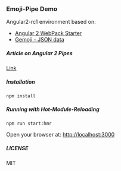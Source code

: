 ### Emoji-Pipe Demo

Angular2-rc1 environment based on:

* [Angular 2 WebPack Starter](https://github.com/AngularClass/angular2-webpack-starter)
* [Gemoji - JSON data](https://github.com/github/gemoji)

##### Article on Angular 2 Pipes

[Link](http://blog.brakmic.com/introduction-to-angular-2-part-3/)

##### Installation

```
npm install
```

##### Running with Hot-Module-Reloading

```
npm run start:hmr
```

Open your browser at: [http://localhost:3000](http://localhost:3000)

##### LICENSE

MIT